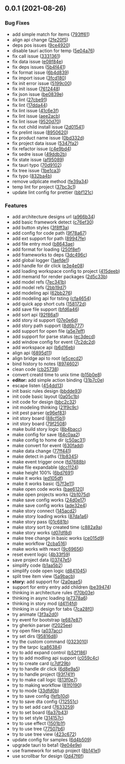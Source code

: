## 0.0.1 (2021-08-26)


### Bug Fixes

* add simple match for items ([793ff61](https://github.com/inherd/uncode/commit/793ff61c3e5156be979211ece89db5a4ebd1d123))
* align api change ([2fe20f5](https://github.com/inherd/uncode/commit/2fe20f57695c91311431984936722d0422d9ee41))
* deps pos issues ([9ce4920](https://github.com/inherd/uncode/commit/9ce492094f9c418a9b416f60cbfb4fbd2ed679de))
* disable tauri action for temp ([5e04a76](https://github.com/inherd/uncode/commit/5e04a7658c1f786d1477beba447a38d1c6460e3f))
* fix call issue ([3331361](https://github.com/inherd/uncode/commit/333136106683c4485992d13c07e0c98e792c5f9f))
* fix data issue ([e08f84e](https://github.com/inherd/uncode/commit/e08f84e31f7f26cab45cad20d2e74f099de52ee3))
* fix deps issues ([5b4f441](https://github.com/inherd/uncode/commit/5b4f441040431ce8075ffde82d8cf5349b0c32b5))
* fix format issue ([6b4d839](https://github.com/inherd/uncode/commit/6b4d839f19550d4f47ee807c3ef2ab1408b13880))
* fix import issue ([3fcd180](https://github.com/inherd/uncode/commit/3fcd180d08e01bdd18150e2237c09bde2ad54082))
* fix init error issue ([5199c00](https://github.com/inherd/uncode/commit/5199c00e6fd00323613d4f5fdf15bbdabac38b6a))
* fix init issue ([7612448](https://github.com/inherd/uncode/commit/7612448d41fe8f2b9307432a92efedb968cfecb3))
* fix json issue ([be0839e](https://github.com/inherd/uncode/commit/be0839ea32b118f8d56103eae36d5164c500323f))
* fix lint ([27cbe91](https://github.com/inherd/uncode/commit/27cbe91df1996371adedbb2b0128ccde511b046e))
* fix lint ([17dda44](https://github.com/inherd/uncode/commit/17dda440dc8cce9f2b1a51632abf928cff26aaa1))
* fix lint issue ([41c6e3f](https://github.com/inherd/uncode/commit/41c6e3f3f25ae1fd4fca87bd6c9eb0de346d69fb))
* fix lint issue ([aee2acb](https://github.com/inherd/uncode/commit/aee2acb4ce38956b24f85174241e072e383a16a9))
* fix lint issue ([9520d70](https://github.com/inherd/uncode/commit/9520d7099aa9aa90d45967fb2ecfaf5513e0aecb))
* fix not child install issue ([2d01541](https://github.com/inherd/uncode/commit/2d01541f35a949cc6e16e21be292b87343c623ca))
* fix prelint issue ([8950620](https://github.com/inherd/uncode/commit/8950620fda6277eb4f599637105352183204d1ee))
* fix product name issue ([0bd332d](https://github.com/inherd/uncode/commit/0bd332dd80fae48502b652586b06d8fbd9989469))
* fix project data issue ([5347fa2](https://github.com/inherd/uncode/commit/5347fa2cfaf50ee65745454898b4d7cc59e07ebc))
* fix refactor issue ([c4e9bd4](https://github.com/inherd/uncode/commit/c4e9bd496a684ba580752d439762666b9a77625f))
* fix sedre issue ([49ddb2b](https://github.com/inherd/uncode/commit/49ddb2b67e7a69af8891f5665c9d2cdbc52fa76b))
* fix state issue ([af95089](https://github.com/inherd/uncode/commit/af95089e25c8a7e03675ed77bc48b90b9f409b97))
* fix tauri typo ([70d9102](https://github.com/inherd/uncode/commit/70d910246d357fac4a2383f1fab3a4f444c50b5f))
* fix tree issue ([1be1ca3](https://github.com/inherd/uncode/commit/1be1ca3cd8f0879c147811feb8220f7c6da4b7b1))
* fix typo ([832ba4b](https://github.com/inherd/uncode/commit/832ba4bd0dbf00073d6a490f98cabb1c98bef134))
* remove udplicate method ([fe39a34](https://github.com/inherd/uncode/commit/fe39a34a346c91b88c5587d164f401dc05e48792))
* temp lint for project ([37bc3c1](https://github.com/inherd/uncode/commit/37bc3c1f9d10d998fbefdf16d62a53127a25f62a))
* update lint config for prettier ([bbf121c](https://github.com/inherd/uncode/commit/bbf121ce34831f8fdffa3f9dc835af98109c2e48))


### Features

* add architecture designs url ([a966b34](https://github.com/inherd/uncode/commit/a966b3484e4c36014058d298f243bda9d17e4111))
* add basic framework detect ([c76ef30](https://github.com/inherd/uncode/commit/c76ef3053707f34eb63a718180821a3b42c98df9))
* add button styles ([3f8ff3a](https://github.com/inherd/uncode/commit/3f8ff3aeaf1278f94b5680bb4886aa551e02235c))
* add config for code path ([9f78a67](https://github.com/inherd/uncode/commit/9f78a6762f356b0148ef0086fd73c475ec3fa0b3))
* add ext support for path ([89947fe](https://github.com/inherd/uncode/commit/89947fe46688f96c74ec95e6255180c46583c0be))
* add file entry mod ([b8643ae](https://github.com/inherd/uncode/commit/b8643ae163dd2e704198faf3c616ac6f2207233a))
* add format for loading ([250f8ef](https://github.com/inherd/uncode/commit/250f8ef3a7d0449053ea724204728418e074ae23))
* add frameworks to deps ([3dc496c](https://github.com/inherd/uncode/commit/3dc496cb583fa0e13db1d891ece33336b353ede5))
* add global logger ([1aefde1](https://github.com/inherd/uncode/commit/1aefde1730f4742b8bc953844cb6036c47ac7b33))
* add handle for dir click ([e3e4e08](https://github.com/inherd/uncode/commit/e3e4e0872e793ab1680eb387bfd4e9012221eb12))
* add loading workspace config to project ([415deeb](https://github.com/inherd/uncode/commit/415deebbbc8b9f8b66d8d9cd6f95d2c0818e6ad9))
* add memarid for render packages ([2d5c33b](https://github.com/inherd/uncode/commit/2d5c33bc4b54c19fce7af242dc6464b1c763b226))
* add model refs ([7ec341b](https://github.com/inherd/uncode/commit/7ec341b665db9f4176082d43791db5a8f983c3b4))
* add model refs ([2bb19d7](https://github.com/inherd/uncode/commit/2bb19d71e2aad4ce749e70191ec7029e6b14c994))
* add modeling api ([62bb276](https://github.com/inherd/uncode/commit/62bb276508bb83f2f730e3ac8a080a2840afa5c3))
* add modeling api for tsting ([cfa4654](https://github.com/inherd/uncode/commit/cfa4654b6f381682b2290e1e14705d781736eb4d))
* add quick app short cuts ([158172d](https://github.com/inherd/uncode/commit/158172d2d565af3fa1dac167d42488b62458bf57))
* add save file support ([bfd6a46](https://github.com/inherd/uncode/commit/bfd6a46affd1262fe9a71cd279cd61352a3c1907))
* add sort api ([92f86a1](https://github.com/inherd/uncode/commit/92f86a16adade2fc88f4a50cd3123ac8e158dd22))
* add story id support ([07e0e6d](https://github.com/inherd/uncode/commit/07e0e6dcaa494ae543ba701e4d982fd28517f867))
* add story path support ([8d6b777](https://github.com/inherd/uncode/commit/8d6b77747bf3c69ab498cf6724ba89c0839489df))
* add support for open file ([a5e7eff](https://github.com/inherd/uncode/commit/a5e7effe7497c64ef353ecc84f76e484e60161fa))
* add support for parse status ([ec3decd](https://github.com/inherd/uncode/commit/ec3decd539ae70f119a5e01df08fd2cdeebad403))
* add window config for event ([7c2dc2d](https://github.com/inherd/uncode/commit/7c2dc2d18b6c9b97b8239e9ce780c6378b3ed46b))
* add workspace api ([b6d16eb](https://github.com/inherd/uncode/commit/b6d16ebc51572650419e39d127d8c7c836a31472))
* align api ([6895d11](https://github.com/inherd/uncode/commit/6895d1118e23bdc6a413e21c661e377112ca7b10))
* align bridge api to root ([e5cecd2](https://github.com/inherd/uncode/commit/e5cecd26b59a4189d77ac9d06cfa0d2009673e79))
* bind history to notes ([8974602](https://github.com/inherd/uncode/commit/8974602b3e9ba6f041048bcbc656ede4c75d873d))
* clean code ([cb25738](https://github.com/inherd/uncode/commit/cb257384aa774cdac75093ca9d2bbcc1d2e38ebe))
* convert creatd time to unix time ([b15b0e8](https://github.com/inherd/uncode/commit/b15b0e808f6b7564ba5926ea51665498659c6a5b))
* **editor:** add simple action binding ([31b7c0e](https://github.com/inherd/uncode/commit/31b7c0e89aeeb6af6623be8b0fc2a9e9556d1dd5))
* escape listen ([454dd13](https://github.com/inherd/uncode/commit/454dd135b3a3f8309d65ded03a9c7a533a88af32))
* init basic rules design ([bbdde93](https://github.com/inherd/uncode/commit/bbdde93d1ee701f97b37734596ddb001bb46c8c1))
* init code basic layout ([0a05c1b](https://github.com/inherd/uncode/commit/0a05c1b8046a4a2154600cd5cad45d41e2f6139b))
* init code for design ([bbc2c32](https://github.com/inherd/uncode/commit/bbc2c322173a80660fb89cd7e1cb55b3c31776c3))
* init modeling thinking ([21f9c9c](https://github.com/inherd/uncode/commit/21f9c9c8b45501c2c76fbb54ff805a2f5c4479ba))
* init pest parser ([e96ef83](https://github.com/inherd/uncode/commit/e96ef831302af73e6bf80856e5cdecef472715f3))
* init story board ([88cf5b1](https://github.com/inherd/uncode/commit/88cf5b12a4c49c5b1fde08dd09c309e24bee0966))
* init story board ([79f2508](https://github.com/inherd/uncode/commit/79f250823255cb4b08252ab7b1657e3329e63779))
* make build story logic ([8b4bacc](https://github.com/inherd/uncode/commit/8b4bacc28ec3cc3b7b4cb01e7a6ca2f55221071f))
* make config for save ([64c0aa2](https://github.com/inherd/uncode/commit/64c0aa2280188119902a05dca33ba3fbdbc1ba80))
* make config to home dir ([c50ac31](https://github.com/inherd/uncode/commit/c50ac31f4d535ad519a2014d50ab170f7d44a61e))
* make convert for event ([630fadd](https://github.com/inherd/uncode/commit/630fadd9eb0bb7c437e84a810a0677f09df0020c))
* make data change ([77ff441](https://github.com/inherd/uncode/commit/77ff4414be34cc7e503815b4a9cb03edf800ff65))
* make detect in paths ([11b8345](https://github.com/inherd/uncode/commit/11b83453f1a3ae467be8f6ce66ba220a30db7f81))
* make event trigger once ([fd7688b](https://github.com/inherd/uncode/commit/fd7688bf26fc10e21884370ec7279377ab4943f5))
* make file expandable ([dcc1124](https://github.com/inherd/uncode/commit/dcc1124808493d1a368d4292a9c117281c1aa53f))
* make height 100% ([6bd7691](https://github.com/inherd/uncode/commit/6bd7691308368c14cf24468d3f085c2b087cd2fa))
* make it works ([ed105df](https://github.com/inherd/uncode/commit/ed105dfc14663ff94d3370bef67c275d3d5a069a))
* make it works basic ([57f3e11](https://github.com/inherd/uncode/commit/57f3e1148ac346313a65de96bab8f2bcaaceec85))
* make open code works ([bae6120](https://github.com/inherd/uncode/commit/bae61200e126ef70ebaa40ac9e388a4d1cddb59e))
* make open projects works ([2b1075d](https://github.com/inherd/uncode/commit/2b1075dfd3cf48a387d56629ab319b3322943dcc))
* make save config works ([24d0e17](https://github.com/inherd/uncode/commit/24d0e1798c2b6cda3bc6fd23dc44630091d8c769))
* make save config works ([ade32e4](https://github.com/inherd/uncode/commit/ade32e4a07d9755cb74573f80bea9e9b44a12bd5))
* make story connect ([145acd2](https://github.com/inherd/uncode/commit/145acd23ad4d2da564a1f59e05bfd215050f6d50))
* make story loading works ([87da1a6](https://github.com/inherd/uncode/commit/87da1a61a6cf587c58bdbb7b68d5635442e1a9a8))
* make story pass ([01c681b](https://github.com/inherd/uncode/commit/01c681b09d3e8ec7335928473b3b5e3a646ce9ee))
* make story sort by created time ([c882a9a](https://github.com/inherd/uncode/commit/c882a9a56a7e87bc03ff5e2ce48d3239715a553b))
* make story works ([d07df8d](https://github.com/inherd/uncode/commit/d07df8d98c046dd58858762fd7c41ad36d45d3b4))
* make tree change in basic works ([ce015d9](https://github.com/inherd/uncode/commit/ce015d92ac46cdcf50a5c00f21466abb788ad3b8))
* make workflow ([2cba516](https://github.com/inherd/uncode/commit/2cba5163a83fb88b542fb7300a8c5057bdd7925e))
* make works with react ([9c69656](https://github.com/inherd/uncode/commit/9c696562c9814a3cd8073460b4fb0c8b78cb9623))
* reset event logic ([4b33f59](https://github.com/inherd/uncode/commit/4b33f59d0c65d57a2eafa8db128b83a485ee2ebd))
* save project data ([03747e5](https://github.com/inherd/uncode/commit/03747e54d1db708cf87d76993cc9400ff07fdd60))
* simplify code ([b1aa5b2](https://github.com/inherd/uncode/commit/b1aa5b2e59c9f4bd428bd603552681804252a38c))
* simplify code open logic ([d841045](https://github.com/inherd/uncode/commit/d8410456094e346eb0a63a83eb042d8b4963c2bb))
* split tree item view ([5a9bacb](https://github.com/inherd/uncode/commit/5a9bacb069293a072aaa857d84821e963234c0ac))
* **story:** add support for ([2a0eae5](https://github.com/inherd/uncode/commit/2a0eae518180eb596fd143206f983a4c6691524e))
* support for entry entry add children ([be39474](https://github.com/inherd/uncode/commit/be394746916c6a9e3431a3bb79ae1d4286495156))
* thinking in architecture rules ([f70b03e](https://github.com/inherd/uncode/commit/f70b03ed2fed322834e1573eea33ff70d9b88d7a))
* thinking in async loading ([e7378a6](https://github.com/inherd/uncode/commit/e7378a6b6bc61e043d1cff9ee8a2b2b67213582f))
* thinking in story mod ([d4114fd](https://github.com/inherd/uncode/commit/d4114fd5473abec76162bd292e4141ebcbc5e283))
* thinking in ui design for tabs ([7ca28f0](https://github.com/inherd/uncode/commit/7ca28f062cc9c871e3dab0b3a747d29d36f903e8))
* try animate ([3f3a2d0](https://github.com/inherd/uncode/commit/3f3a2d08c08233ce3607bf5f1b4535ea1a137d19))
* try event for bootstrap ([e687e87](https://github.com/inherd/uncode/commit/e687e879982f6d1630341f15138e7687beb66ad8))
* try gherkin parser ([f2025ee](https://github.com/inherd/uncode/commit/f2025ee1a5aae041335bb35cb7fc48f0637be059))
* try open files ([a037acc](https://github.com/inherd/uncode/commit/a037acc6be7f81b8757287917a0f7de9d0316f83))
* try set dirs ([95816d8](https://github.com/inherd/uncode/commit/95816d87fc341e4c62f7b3220cd10776ce2e5d70))
* try the custom command ([0323010](https://github.com/inherd/uncode/commit/03230100736f9b824a91eda7248cf742a672c718))
* try the tarpc ([ca86384](https://github.com/inherd/uncode/commit/ca8638473e31a02b447c81729819fb0a1e59395f))
* try to add expand control ([b52f186](https://github.com/inherd/uncode/commit/b52f1864256320e4f11aeeb71351e3a8011ce26f))
* try to add modling api support ([c059c4c](https://github.com/inherd/uncode/commit/c059c4c75a8374d756fbacfcce22ad6cce621254))
* try to create card ([c7df29b](https://github.com/inherd/uncode/commit/c7df29ba24aeabf017db362dcef27c970d787fd4))
* try to handle dir click ([6d8e9a5](https://github.com/inherd/uncode/commit/6d8e9a552df564b6b7a9b88ea83f28793e35b46b))
* try to handle project ([93f741f](https://github.com/inherd/uncode/commit/93f741fe109a2c42145f8ca81aecd367328555f7))
* try to make call logic ([813f0e7](https://github.com/inherd/uncode/commit/813f0e7a298fcce842700a370e43d5be1812c88b))
* try to making workflow ([81f0190](https://github.com/inherd/uncode/commit/81f019014fbc3285b42f3a263a1977c93503b616))
* try to mode ([33dfd0b](https://github.com/inherd/uncode/commit/33dfd0b2c64dca02a7d43f880966cfb0604fc535))
* try to save config ([fefb10d](https://github.com/inherd/uncode/commit/fefb10dd6674cdae6f31ea78246ad3c9571d4be0))
* try to save dta config ([712551c](https://github.com/inherd/uncode/commit/712551c1c7cffafa8c8cad4fd2b3e5c80826c949))
* try to set add card ([7633259](https://github.com/inherd/uncode/commit/76332594aecb41af7b22041b4afd3e87f77259ed))
* try to set board ([6a37b43](https://github.com/inherd/uncode/commit/6a37b43d3afe140a62b920a2e66833c64d0b6107))
* try to set style ([314157c](https://github.com/inherd/uncode/commit/314157cdc2ce03c16fc40133ff18d21a61d500cf))
* try to use effect ([1501b1f](https://github.com/inherd/uncode/commit/1501b1f4e98bf345527d25f96d8c4f2cf41c086b))
* try to use tree ([77507b6](https://github.com/inherd/uncode/commit/77507b6390f17f29e2a2f3efc204c982dfc588a4))
* try to use tree view ([423c672](https://github.com/inherd/uncode/commit/423c6729ef931054a0c66cde489a3c90080fb9a9))
* update config for samples ([6d4b509](https://github.com/inherd/uncode/commit/6d4b509f8feafbd043413ee300be8b191e0cc7b9))
* upgrade tauri to beta1 ([9e04e9e](https://github.com/inherd/uncode/commit/9e04e9e4637bb1dfa0fed6c886416109d9c19c98))
* use framework for setup project ([8b141e1](https://github.com/inherd/uncode/commit/8b141e114206068ac92b4b60d60f67deff4767f0))
* use scrollbar for design ([0d47f6f](https://github.com/inherd/uncode/commit/0d47f6f358a1ae3dbd2dfd738a50fe6ddc90d0b9))



